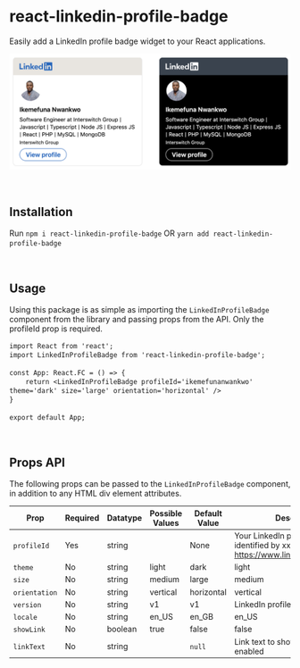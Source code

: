 # react-linkedin-profile-badge
Easily add a LinkedIn profile badge widget to your React applications.

![LinkedIn profile badge](assets/linkedin-profile-badge.png)

<br />

## Installation

Run `npm i react-linkedin-profile-badge` OR `yarn add react-linkedin-profile-badge`

<br />

## Usage

Using this package is as simple as importing the `LinkedInProfileBadge` component from the library and passing props from the API. Only the profileId prop is required.

```
import React from 'react';
import LinkedInProfileBadge from 'react-linkedin-profile-badge';

const App: React.FC = () => {
	return <LinkedInProfileBadge profileId='ikemefunanwankwo' theme='dark' size='large' orientation='horizontal' />
}

export default App;

```

<br />

## Props API

The following props can be passed to the `LinkedInProfileBadge` component, in addition to any HTML div element attributes.

| Prop          | Required  | Datatype   | Possible Values          | Default Value | Description       | 
| ------------  | --------  | --------   | ------------------------ | ------------- | ----------------- |
| `profileId`     | Yes       | string     |                          | None          | Your LinkedIn profile ID, as identified by xxxx in the URL https://www.linkedin.com/in/xxxx/ |
| `theme`         | No        | string     | light | dark             | light         | Widget theme color |
| `size`          | No        | string     | medium | large           | medium        | Widget size |
| `orientation`   | No        | string     | vertical | horizontal    | vertical      | Widget orientation type |
| `version`       | No        | string     | v1                       | v1            | LinkedIn profile badge API version |
| `locale`        | No        | string     | en_US | en_GB            | en_US         | LinkedIn profile badge API localization |
| `showLink`      | No        | boolean    | true | false             | false         | Show anchor link to LinkedIn profile below the badge |
| `linkText`      | No        | string     |                          | `null`          | Link text to show if `showLink` is enabled |
